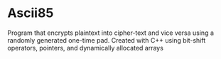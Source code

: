 # Ascii85
Program that encrypts plaintext into cipher-text and vice versa using a randomly generated one-time pad. Created with C++ using bit-shift operators, pointers, and dynamically allocated arrays
